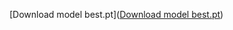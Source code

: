 [Download model best.pt]([Download model best.pt](https://drive.google.com/file/d/1UEeg1Z0agETvTcvRSk9SA7GEgoEreyIA/view?usp=sharing))
